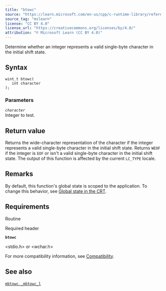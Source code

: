 ```yaml
---
title: "btowc"
source: "https://learn.microsoft.com/en-us/cpp/c-runtime-library/reference/btowc?view=msvc-170"
source_tag: "mslearn"
license: "CC BY 4.0"
license_url: "https://creativecommons.org/licenses/by/4.0/"
attribution: "© Microsoft Learn (CC BY 4.0)"
---
```

Determine whether an integer represents a valid single-byte character in the initial shift state.

## Syntax

```
wint_t btowc(
   int character
);
```

### Parameters

_`character`_  
Integer to test.

## Return value

Returns the wide-character representation of the character if the integer represents a valid single-byte character in the initial shift state. Returns `WEOF` if the integer is `EOF` or isn't a valid single-byte character in the initial shift state. The output of this function is affected by the current `LC_TYPE` locale.

## Remarks

By default, this function's global state is scoped to the application. To change this behavior, see [Global state in the CRT](https://learn.microsoft.com/en-us/cpp/c-runtime-library/global-state?view=msvc-170).

## Requirements

Routine

Required header

**`btowc`**

<stdio.h> or <wchar.h>

For more compatibility information, see [Compatibility](https://learn.microsoft.com/en-us/cpp/c-runtime-library/compatibility?view=msvc-170).

## See also

[`mbtowc`, `_mbtowc_l`](https://learn.microsoft.com/en-us/cpp/c-runtime-library/reference/mbtowc-mbtowc-l?view=msvc-170)
